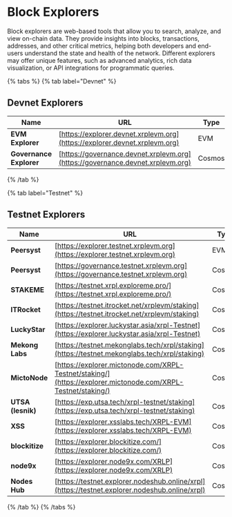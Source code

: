 # Block Explorers

Block explorers are web-based tools that allow you to search, analyze, and view on-chain data. They provide insights into blocks, transactions, addresses, and other critical metrics, helping both developers and end-users understand the state and health of the network. Different explorers may offer unique features, such as advanced analytics, rich data visualization, or API integrations for programmatic queries.

{% tabs %}
{% tab label="Devnet" %}

## Devnet Explorers

| Name                    | URL                                                                            | Type   |
| -------------------     | ------------------------------------------------------------------------------ | ------ |
| **EVM Explorer**        | [https://explorer.devnet.xrplevm.org](https://explorer.devnet.xrplevm.org)     | EVM    |
| **Governance Explorer** | [https://governance.devnet.xrplevm.org](https://governance.devnet.xrplevm.org) | Cosmos |

{% /tab %}

{% tab label="Testnet" %}

## Testnet Explorers

| Name                | URL                                                                                                          | Type   |
| ------------------- | ------------------------------------------------------------------------------------------------------------ | ------ |
| **Peersyst**        | [https://explorer.testnet.xrplevm.org](https://explorer.testnet.xrplevm.org)                                 | EVM    |
| **Peersyst**        | [https://governance.testnet.xrplevm.org](https://governance.testnet.xrplevm.org)                             | Cosmos |
| **STAKEME**         | [https://testnet.xrpl.exploreme.pro/](https://testnet.xrpl.exploreme.pro/)                                   | Cosmos |
| **ITRocket**        | [https://testnet.itrocket.net/xrplevm/staking](https://testnet.itrocket.net/xrplevm/staking)                 | Cosmos |
| **LuckyStar**       | [https://explorer.luckystar.asia/xrpl-Testnet](https://explorer.luckystar.asia/xrpl-Testnet)                 | Cosmos |
| **Mekong Labs**     | [https://testnet.mekonglabs.tech/xrpl/staking](https://testnet.mekonglabs.tech/xrpl/staking)                 | Cosmos |
| **MictoNode**       | [https://explorer.mictonode.com/XRPL-Testnet/staking/](https://explorer.mictonode.com/XRPL-Testnet/staking/) | Cosmos |
| **UTSA (lesnik)**   | [https://exp.utsa.tech/xrpl-testnet/staking](https://exp.utsa.tech/xrpl-testnet/staking)                     | Cosmos |
| **XSS**             | [https://explorer.xsslabs.tech/XRPL-EVM](https://explorer.xsslabs.tech/XRPL-EVM)                             | Cosmos |
| **blockitize**      | [https://explorer.blockitize.com/](https://explorer.blockitize.com/)                                         | Cosmos |
| **node9x**          | [https://explorer.node9x.com/XRLP](https://explorer.node9x.com/XRLP)                                         | Cosmos |
| **Nodes Hub**       | [https://testnet.explorer.nodeshub.online/xrpl](https://testnet.explorer.nodeshub.online/xrpl)               | Cosmos |

{% /tab %}
{% /tabs %}
